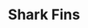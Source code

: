 ---
pid: PT169
title: Shark Fins
location_transcription: East Kensington
zipcode: '19125'
outside_phl: 
neighborhood: Fishtown,Kensington
age: '3'
age_range: "<6"
instagram: 
image_file_name: PT_169.jpg
proposal_transcription: 
topic: Animals
topic_summary: '0'
type: Other No Form
keywords_other: 
credit: Emmalynn
image_labels: 
twitter: 
facebook: 
permalink: "/monuments/pt169/"
layout: item-page
---